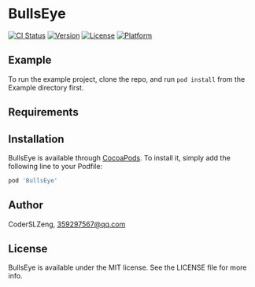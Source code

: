 # BullsEye

[![CI Status](http://img.shields.io/travis/CoderSLZeng/BullsEye.svg?style=flat)](https://travis-ci.org/CoderSLZeng/BullsEye)
[![Version](https://img.shields.io/cocoapods/v/BullsEye.svg?style=flat)](http://cocoapods.org/pods/BullsEye)
[![License](https://img.shields.io/cocoapods/l/BullsEye.svg?style=flat)](http://cocoapods.org/pods/BullsEye)
[![Platform](https://img.shields.io/cocoapods/p/BullsEye.svg?style=flat)](http://cocoapods.org/pods/BullsEye)

## Example

To run the example project, clone the repo, and run `pod install` from the Example directory first.

## Requirements

## Installation

BullsEye is available through [CocoaPods](http://cocoapods.org). To install
it, simply add the following line to your Podfile:

```ruby
pod 'BullsEye'
```

## Author

CoderSLZeng, 359297567@qq.com

## License

BullsEye is available under the MIT license. See the LICENSE file for more info.
